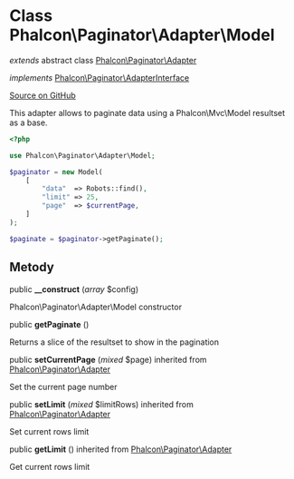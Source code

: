 # Class **Phalcon\\Paginator\\Adapter\\Model**

*extends* abstract class [Phalcon\Paginator\Adapter](/[[language]]/[[version]]/api/Phalcon_Paginator_Adapter)

*implements* [Phalcon\Paginator\AdapterInterface](/[[language]]/[[version]]/api/Phalcon_Paginator_AdapterInterface)

<a href="https://github.com/phalcon/cphalcon/blob/master/phalcon/paginator/adapter/model.zep" class="btn btn-default btn-sm">Source on GitHub</a>

This adapter allows to paginate data using a Phalcon\\Mvc\\Model resultset as a base.

```php
<?php

use Phalcon\Paginator\Adapter\Model;

$paginator = new Model(
    [
        "data"  => Robots::find(),
        "limit" => 25,
        "page"  => $currentPage,
    ]
);

$paginate = $paginator->getPaginate();

```

## Metody

public **__construct** (*array* $config)

Phalcon\\Paginator\\Adapter\\Model constructor

public **getPaginate** ()

Returns a slice of the resultset to show in the pagination

public **setCurrentPage** (*mixed* $page) inherited from [Phalcon\Paginator\Adapter](/[[language]]/[[version]]/api/Phalcon_Paginator_Adapter)

Set the current page number

public **setLimit** (*mixed* $limitRows) inherited from [Phalcon\Paginator\Adapter](/[[language]]/[[version]]/api/Phalcon_Paginator_Adapter)

Set current rows limit

public **getLimit** () inherited from [Phalcon\Paginator\Adapter](/[[language]]/[[version]]/api/Phalcon_Paginator_Adapter)

Get current rows limit